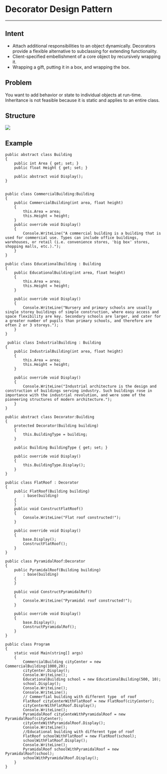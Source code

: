 # Decorator Design Pattern #

----------
## Intent ##
- Attach additional responsibilities to an object dynamically. Decorators provide a flexible alternative to subclassing for extending functionality.
- Client-specified embellishment of a core object by recursively wrapping it.
- Wrapping a gift, putting it in a box, and wrapping the box.
## Problem ##
You want to add behavior or state to individual objects at run-time. Inheritance is not feasible because it is static and applies to an entire class.
## Structure ##
![](https://sourcemaking.com/files/v2/content/patterns/Decorator__1-2x.png)
## Example ##

    public abstract class Building
    {
        public int Area { get; set; }
        public float Height { get; set; }

        public abstract void Display();
    }


    public class CommercialBuilding:Building
    {
        public CommercialBuilding(int area, float height)
        {
            this.Area = area;
            this.Height = height;
        }
        public override void Display()
        {
            Console.WriteLine("A commercial building is a building that is used for commercial use. Types can include office buildings, warehouses, or retail (i.e. convenience stores, 'big box' stores, shopping malls, etc.).");
        }
    }

	public class EducationalBuilding : Building
    {
        public EducationalBuilding(int area, float height)
        {
            this.Area = area;
            this.Height = height;
        }

        public override void Display()
        {
            Console.WriteLine("Nursery and primary schools are usually single storey buildings of simple construction, where easy access and space flexibility are key. Secondary schools are larger, and cater for a greater number of pupils than primary schools, and therefore are often 2 or 3 storeys.");
        }
    }

	 public class IndustrialBuilding : Building
    {
        public IndustrialBuilding(int area, float height)
        {
            this.Area = area;
            this.Height = height;
        }

        public override void Display()
        {
            Console.WriteLine("Industrial architecture is the design and construction of buildings serving industry. Such buildings rose in importance with the industrial revolution, and were some of the pioneering structures of modern architecture.");
        }
    }

	public abstract class Decorator:Building
    {
        protected Decorator(Building building)
        {
            this.BuildingType = building;
        }

        public Building BuildingType { get; set; }

        public override void Display()
        {
            this.BuildingType.Display();
        }
    }

	public class FlatRoof : Decorator
    {
        public FlatRoof(Building building)
            : base(building)
        {
        }
        public void ConstructFlatRoof()
        {
            Console.WriteLine("Flat roof constructed!");
        }

        public override void Display()
        {
            base.Display();
            ConstructFlatRoof();
        }
    }
	
	public class PyramidalRoof:Decorator
    {
        public PyramidalRoof(Building building)
            : base(building)
        {
        }
    
        public void ConstructPyramidalRof()
        {
            Console.WriteLine("Pyramidal roof constructed!");
        }

        public override void Display()
        {
            base.Display();
            ConstructPyramidalRof();
        }
    }

	public class Program
    {
        static void Main(string[] args)
        {
            CommercialBuilding cityCenter = new CommercialBuilding(1000,20);
            cityCenter.Display();
            Console.WriteLine();
            EducationalBuilding school = new EducationalBuilding(500, 10);
            school.Display();
            Console.WriteLine();
            Console.WriteLine();
            // Commerfial building with different type  of roof
            FlatRoof cityCenterWithFlatRoof = new FlatRoof(cityCenter);
            cityCenterWithFlatRoof.Display();
            Console.WriteLine();
            PyramidalRoof cityCenteWithPyramidalRoof = new PyramidalRoof(cityCenter);
            cityCenteWithPyramidalRoof.Display();
            Console.WriteLine();
            //Educational building with different type of roof
            FlatRoof schoolWithFlatRoof = new FlatRoof(school);
            schoolWithFlatRoof.Display();
            Console.WriteLine();
            PyramidalRoof schoolWithPyramidalRoof = new PyramidalRoof(school);
            schoolWithPyramidalRoof.Display();
        }
    }